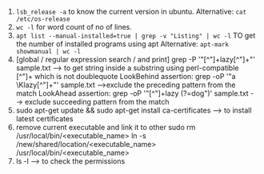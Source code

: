 1. ```lsb_release -a``` to know the current version in ubuntu.
    Alternative: ```cat /etc/os-release```
2. ```wc -l``` for word count of no of lines.
3. ```apt list --manual-installed=true | grep -v "Listing" | wc -l```
    TO get the number of installed programs using apt
    Alternative: ```apt-mark showmanual | wc -l```
4. [global / regular expression search / and print] grep -P '"[^"]+lazy[^"]+"' sample.txt  --> to get string inside a substring using perl-compatible [^"]+ which is not doublequote
   LookBehind assertion: grep -oP '"a \Klazy[^"]+"' sample.txt -->exclude the preceding pattern from the match
   LookAhead assertion: grep -oP '"[^"]+lazy (?=dog")' sample.txt --> exclude succeeding pattern from the match
5. sudo apt-get update && sudo apt-get install ca-certificates --> to install latest certificates 
6. remove current executable and link it to other
   sudo rm /usr/local/bin/<executable_name>
   ln -s /new/shared/location/<executable_name> /usr/local/bin/<executable_name>
7. ls -l --> to check the permissions

